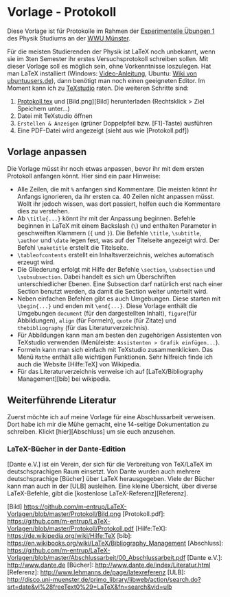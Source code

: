 # Vorlage - Protokoll

Diese Vorlage ist für Protokolle im Rahmen der [Experimentelle Übungen 1][Exp1] des Physik Studiums an der [WWU Münster][WWU].

Für die meisten Studierenden der Physik ist LaTeX noch unbekannt, wenn sie im 3ten Semester ihr erstes Versuchsprotokoll schreiben sollen. Mit dieser Vorlage soll es möglich sein, ohne Vorkenntnisse loszulegen. Hat man LaTeX installiert (Windows: [Video-Anleitung][installWin], Ubuntu: [Wiki von ubuntuusers.de][installUbu]), dann benötigt man noch einen geeigneten Editor. Im Moment kann ich zu [TeXstudio] raten. Die weiteren Schritte sind:

1. [Protokoll.tex] und [Bild.png][Bild] herunterladen (Rechtsklick > Ziel Speichern unter...)
1. Datei mit TeXstudio öffnen
1. `Erstellen & Anzeigen` (grüner Doppelpfeil bzw. [F1]-Taste) ausführen
1. Eine PDF-Datei wird angezeigt (sieht aus wie [Protokoll.pdf])

## Vorlage anpassen

Die Vorlage müsst ihr noch etwas anpassen, bevor ihr mit dem ersten Protokoll anfangen könnt. Hier sind ein paar Hinweise:

* Alle Zeilen, die mit `%` anfangen sind Kommentare. Die meisten könnt ihr Anfangs ignorieren, da ihr ersten ca. 40 Zeilen nicht anpassen müsst. Wollt ihr jedoch wissen, was dort passiert, helfen euch die Kommentare dies zu verstehen.
* Ab `\title{...}` könnt ihr mit der Anpassung beginnen. Befehle beginnen in LaTeX mit einem Backslash (`\`) und enthalten Parameter in geschweiften Klammern (`{` und `}`). Die Befehle `\title`, `\subtitle`, `\author` und `\date` legen fest, was auf der Titelseite angezeigt wird. Der Befehl `\maketitle` erstellt die Titelseite.
* `\tableofcontents` erstellt ein Inhaltsverzeichnis, welches automatisch erzeugt wird.
* Die Gliederung erfolgt mit Hilfe der Befehle `\section`, `\subsection` und `\subsubsection`. Dabei handelt es sich um Überschriften unterschiedlicher Ebenen. Eine Subsection darf natürlich erst nach einer Section benutzt werden, da damit die Section weiter unterteilt wird.
* Neben einfachen Befehlen gibt es auch Umgebungen. Diese starten mit `\begin{...}` und enden mit `\end{...}`. Diese Vorlage enthält die Umgebungen `document` (für den dargestellten Inhalt), `figure`(für Abbildungen), `align` (für Formeln), `quote` (für Zitate) und `thebibliography` (für das Literaturverzeichnis).
 * Für Abbildungen kann man am besten den zugehörigen Assistenten von TeXstudio verwenden (Menüleiste: `Assistenten > Grafik einfügen...`).
 * Formeln kann man sich einfach mit TeXstudio zusammenklicken. Das Menü `Mathe` enthält alle wichtigen Funktionen. Sehr hilfreich finde ich auch die Website [Hilfe:TeX] von Wikipedia.
 * Für das Literaturverzeichnis verweise ich auf [LaTeX/Bibliography Management][bib] bei wikipedia.

## Weiterführende Literatur

Zuerst möchte ich auf meine Vorlage für eine Abschlussarbeit verweisen. Dort habe ich mir die Mühe gemacht, eine 14-seitige Dokumentation zu schreiben. Klickt [hier][Abschluss] um sie euch anzusehen.

### LaTeX-Bücher in der Dante-Edition

[Dante e.V.] ist ein Verein, der sich für die Verbreitung von TeX/LaTeX im deutschsprachigen Raum einsetzt. Von Dante wurden auch mehrere deutschsprachige [Bücher] über LaTeX herausgegeben. Viele der Bücher kann man auch in der [ULB] ausleihen. Eine kleine Übersicht, über diverse LaTeX-Befehle, gibt die [kostenlose LaTeX-Referenz][Referenz].

[Exp1]: https://www.uni-muenster.de/Physik.PI/Institut/Studieren/ExpUeb/Bachelor/exp_ueb_1.html
[WWU]: https://www.uni-muenster.de/Physik
[installWin]: https://www.youtube.com/watch?v=m9LscgrCUAM
[installUbu]: https://wiki.ubuntuusers.de/TeX_Live
[TeXstudio]: http://texstudio.sourceforge.net/
[Protokoll.tex]: https://github.com/m-entrup/LaTeX-Vorlagen/blob/master/Protokoll/Protokoll.tex
[Bild] https://github.com/m-entrup/LaTeX-Vorlagen/blob/master/Protokoll/Bild.png
[Protokoll.pdf]: https://github.com/m-entrup/LaTeX-Vorlagen/blob/master/Protokoll/Protokoll.pdf
[Hilfe:TeX]: https://de.wikipedia.org/wiki/Hilfe:TeX
[bib]: https://en.wikibooks.org/wiki/LaTeX/Bibliography_Management
[Abschluss]: https://github.com/m-entrup/LaTeX-Vorlagen/blob/master/Abschlussarbeit/00_Abschlussarbeit.pdf
[Dante e.V.]: http://www.dante.de
[Bücher]: http://www.dante.de/index/Literatur.html
[Referenz]: http://www.lehmanns.de/page/latexreferenz
[ULB]: http://disco.uni-muenster.de/primo_library/libweb/action/search.do?srt=date&vl%28freeText0%29=LaTeX&fn=search&vid=ulb

